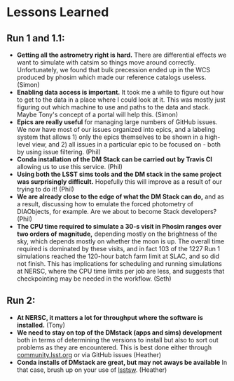 # Lessons Learned

## Run 1 and 1.1:

* **Getting all the astrometry right is hard.**  There are differential effects we want to simulate with catsim so things move around correctly.  Unfortunately, we found that bulk precession ended up in the WCS produced by phosim which made our reference catalogs useless. (Simon)
* **Enabling data access is important.** It took me a while to figure out how to get to the data in a place where I could look at it.  This was mostly just figuring out which machine to use and paths to the data and stack.  Maybe Tony's concept of a portal will help this. (Simon)
* **Epics are really useful** for managing large numbers of GitHub issues. We now have most of our issues organized into epics, and a labeling system that allows 1) only the epics themselves to be shown in a high-level view, and 2) all issues in a particular epic to be focused on - both by using issue filtering. (Phil)
* **Conda installation of the DM Stack can be carried out by Travis CI** allowing us to use this service. (Phil)
* **Using both the LSST sims tools and the DM stack in the same project was surprisingly difficult.** Hopefully this will improve as a result of our trying to do it! (Phil)
* **We are already close to the edge of what the DM Stack can do,** and as a result, discussing how to emulate the forced photometry of DIAObjects, for example. Are we about to become Stack developers? (Phil)
* **The CPU time required to simulate a 30-s visit in Phosim ranges over two orders of magnitude,** depending mostly on the brightness of the sky, which depends mostly on whether the moon is up.  The overall time required is dominated by these visits, and in fact 103 of the 1227 Run 1 simulations reached the 120-hour batch farm limit at SLAC, and so did not finish.  This has implications for scheduling and running simulations at NERSC, where the CPU time limits per job are less, and suggests that checkpointing may be needed in the workflow. (Seth)


## Run 2:

* **At NERSC, it matters a lot for throughput where the software is installed.** (Tony)
* **We need to stay on top of the DMstack (apps and sims) development** both in terms of determining the versions to install but also to sort out problems as they are encountered. This is best done either through [community.lsst.org](http://community.lsst.org) or via GitHub issues (Heather)
* **Conda installs of DMstack are great, but may not aways be available** In that case, brush up on your use of [lsstsw](https://developer.lsst.io/build-ci/lsstsw.html). (Heather)
